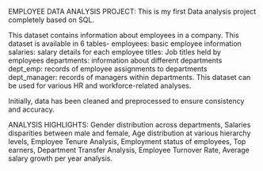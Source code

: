 EMPLOYEE DATA ANALYSIS PROJECT:
This is my first Data analysis project completely based on SQL.

This dataset contains information about employees in a company.
This dataset is available in 6 tables-
employees: basic employee information
salaries: salary details for each employee
titles: Job titles held by employees
departments: information about different departments
dept_emp: records of employee assignments to departments
dept_manager: records of managers within departments.
This dataset can be used for various HR and workforce-related analyses.

Initially, data has been cleaned and preprocessed to ensure consistency and accuracy.

ANALYSIS HIGHLIGHTS:
Gender distribution across departments,
Salaries disparities between male and female,
Age distribution at various hierarchy levels,
Employee Tenure Analysis,
Employment status of employees,
Top earners,
Department Transfer Analysis,
Employee Turnover Rate,
Average salary growth per year analysis.






